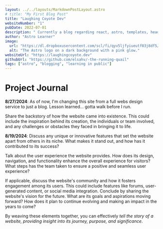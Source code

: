 ```yaml
---
layout: ../../layouts/MarkdownPostLayout.astro
# title: "My First Blog Post"
title: "Laughing Coyote Dev"
websiteNumber: "1"
pubDate: 2022-07-01
description: " Currently a blog regarding react, astro, templates, headless JS   living in jt. Eventually a freelancing landing page, revolving around web design service for small businesses and creatives. "
author: "Astro Learner"
image:
  url: "https://dl.dropboxusercontent.com/scl/fi/qyv5ljfyiueutf03j8df5/lc-10-18-23.png?rlkey=ikcai42jknyzhw31tbcmtizkw&st=a6pabvkw&dl=0"
  alt: "The Astro logo on a dark background with a pink glow."
websiteUrl: "https://laughingcoyote.dev"
githubUrl: "https://github.com/elsahv/-the-running-quail"
tags: ["astro", "blogging", "learning in public"]
---
```


# Project Journal

**8/27/2024**: As of now, I'm changing this site from a full webs design service to just a blog. Lesson learned... gotta walk before I run.

Share the backstory of how the website came into existence. This could include the inspiration behind its creation, the individuals or team involved, and any challenges or obstacles they faced in bringing it to life.

**8/19/2024**: Discuss any unique or innovative features that set the website apart from others in its niche. What makes it stand out, and how has it contributed to its success?

Talk about the user experience the website provides. How does its design, navigation, and functionality enhance the overall experience for visitors? What steps has the team taken to ensure a positive and seamless user experience?

If applicable, discuss the website's community and how it fosters engagement among its users. This could include features like forums, user-generated content, or social media integration.
Conclude by sharing the website's vision for the future. What are its goals and aspirations moving forward? How does it plan to continue evolving and making an impact in the years to come?

By weaving these elements together, you can effectively _tell the story of a website, providing insight into its journey, purpose, and significance_.
